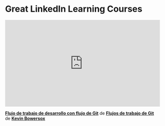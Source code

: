 <h1>Great LinkedIn Learning Courses</h1>

<div style="position:relative;height:0;padding-bottom:56.25%"><iframe width="640" height="360" src="https://www.linkedin.com/learning/embed/git-workflows/development-workflow-with-git-flow?autoplay=false&claim=AQEN5fSdIv3LkwAAAZPG0lszlxUSPwtkJuSzFm6xSgoAXITUqqe6wIBSqFKrKCnpcWxiHgbcl97HvcXQ3WEf3ihWyx1cUaPvpD-D-gbEG4tMXFbs3fsxVSSxH_pr5B8DdQERwu1pbI9fKNyqYZ2IopK4JyAN4C6kVCHbq-FgP-PsNM9-1CjZu1NOsEepQzxzr1aYXAeUfBESV1Q-Ni81PRpETW8TJFe1e2zYmkc8B_ncNriLhNGfC2CxagEb2AjDfnQhkvN4zOylpX5H0g2ERTIFWvu0e9MvDUqQjdLkEYLskDSQ9ycLn2dSDCie7D2H_ApWu6oqBKBmO4RhbUwij3rPaNziChGlndElHZXeYrYOope76xTnitKkig0OH6auFO6GM3bVaHIsCgxKddQl__fCyi7ueA6Fsbn-tmiYg41BkzzAaVfbTn7SAUsd4uR5mJl9UPnbDPbAsq7kVVcEYsZZ31YkysvWfMR_qlqEc36QIsp6vzBII1vQUnbi6UcwQnl9C5rcnCQqn69TNKIBsC4vLu_LEHI-uz9gZtVIy4oMMAVvU3Mcjr2Brb8gJLwTm50-jsmkxpkzjRvPomuH29gRz7TWQV8vJ6QWudLahdG4ft09MpHYVb--r1Ljzx67-EbF9pyi_UuE_b7PF3kW9KtxtH8aFVmYtnDqLnbbb_AVMC7E-WphbeG6aJLa85TQnyi9P2WmsCcqFyGZh37EAkTgUHAYivjTjRn-j3FH-D0NHjQrqk3ph1ZzbfRDupkqifPHrlMhmRISk5SG7c5b90wR8oH7WxtyoABo0ZsHP3XSRZkFjeuUOK6S2esXMKNUbwiV527KkcKgAI0Sq2b4JyPnFmZxyZ7f_0MpLtUuDenaDA6brD1SXRlg_Dyp4Rbh82ZAVX8qwfNmfBRZPtjOTfaw4q32tZX0XvaYikshG7Eei2PMkXGg4SFeAU549AhJNDhOWcMR4vnsYaXzfawiF83i7lfm9Toq1whbU7t9h_JrV1ixqVeEyG4SJF553YqOtEgKG8xME35GBXKjvNpttX0Db3xH2YIOOB73OQSq09gxfFnuhMENpr3CMBGpgkyE8gWbTcYBih1W1DtuMCF_rum8awHu7S3JTqCuxZ3px2puZSsYOclZayv_FljzAiNfMb923sf1gN2ZUwisoOdrbsXmpZsmwidW2NDsWRk-wxG6mQgJxZzR6LaK8qeH3EeDHdBFAOcCcHXVv0vXxz-LdNI8lejeQpMC4w" mozallowfullscreen="true" webkitallowfullscreen="true" allowfullscreen="true" frameborder="0" style="position:absolute;width:100%;height:100%;left:0"></iframe></div><p><strong><a href="https://www.linkedin.com/learning/git-workflows/development-workflow-with-git-flow?trk=embed_lil">Flujo de trabajo de desarrollo con flujo de Git</a></strong> de <strong><a href="https://www.linkedin.com/learning/git-workflows?trk=embed_lil">Flujos de trabajo de Git</a></strong> de <strong><a href="https://www.linkedin.com/learning/instructors/kevin-bowersox?trk=embed_lil">Kevin Bowersox</a></strong></p>